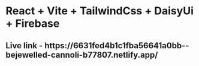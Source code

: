 # React + Vite + TailwindCss + DaisyUi + Firebase

<h2>Live link - https://6631fed4b1c1fba56641a0bb--bejewelled-cannoli-b77807.netlify.app/</h2>
